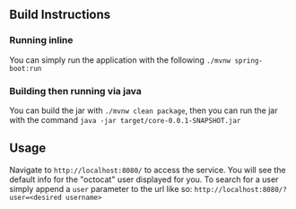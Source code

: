 ## Build Instructions

### Running inline
You can simply run the application with the following `./mvnw spring-boot:run`

### Building then running via java
You can build the jar with `./mvnw clean package`, then you can run the jar with the
command `java -jar target/core-0.0.1-SNAPSHOT.jar`

## Usage

Navigate to `http://localhost:8080/` to access the service. You will see the default info
for the "octocat" user displayed for you. To search for a user simply append a `user`
parameter to the url like so: `http://localhost:8080/?user=<desired username>`